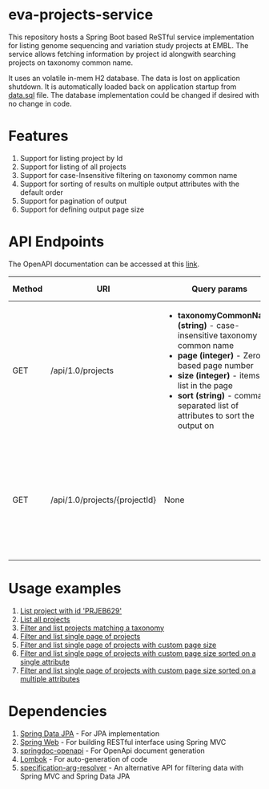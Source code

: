 # eva-projects-service
This repository hosts a Spring Boot based ReSTful service implementation for listing genome sequencing and variation study projects at EMBL. The service allows fetching information by project id alongwith searching projects on taxonomy common name.    

It uses an volatile in-mem H2 database. The data is lost on application shutdown. It is  automatically loaded back on application startup from [data.sql](src/main/resources/data.sql) file. The database implementation could be changed if desired with no change in code.

# Features
1. Support for listing project by Id
2. Support for listing of all projects
3. Support for case-Insensitive filtering on taxonomy common name
4. Support for sorting of results on multiple output attributes with the default order
5. Support for pagination of output 
6. Support for defining output page size 

# API Endpoints

The OpenAPI documentation can be accessed at this [link](http://localhost:8080/swagger-ui.html).

Method | URI | Query params | Response Codes
------------ | ------------- | ------------- | -------------
GET | /api/1.0/projects | <ul><li><strong>taxonomyCommonName (string) </strong> - case-insensitive taxonomy common name</li><li><strong>page (integer) </strong> - Zero based page number</li><li> <strong>size (integer)</strong> - items to list in the page</li><li><strong>sort (string)</strong> - comma separated list of attributes to sort the output on</li></ul> | <ul><li><strong>200</strong> - when matching resource(s) is found.</li><li><strong>404</strong> - when no matching resource(s) is found.</li></ul>
GET | /api/1.0/projects/{projectId} | None | <ul><li><strong>200</strong> - when matching resource(s) is found.</li><li><strong>404</strong> - when no matching resource(s) is found.</li></ul>

# Usage examples
1. [List project with id 'PRJEB629'](http://localhost:8080/api/1.0/projects/PRJEB629)
2. [List all projects](http://localhost:8080/api/1.0/projects)
3. [Filter and list projects matching a taxonomy](http://localhost:8080/api/1.0/projects?taxonomyCommonName=Human)
4. [Filter and list single page of projects](http://localhost:8080/api/1.0/projects?taxonomyCommonName=Human&page=0)
5. [Filter and list single page of projects with custom page size](http://localhost:8080/api/1.0/projects?taxonomyCommonName=Human&page=0&size=10)
6. [Filter and list single page of projects with custom page size sorted on a single attribute](http://localhost:8080/api/1.0/projects?taxonomyCommonName=barley&page=0&size=10&sort=projectId)
7. [Filter and list single page of projects with custom page size sorted on a multiple attributes](http://localhost:8080/api/1.0/projects?taxonomyCommonName=barley&page=0&size=10&sort=projectId,centerName)

# Dependencies
1. [Spring Data JPA](https://spring.io/projects/spring-data-jpa) - For JPA implementation 
2. [Spring Web](https://github.com/spring-projects/spring-framework/tree/master/spring-web) - For building RESTful interface using Spring MVC
3. [springdoc-openapi](https://springdoc.org/) - For OpenApi document generation
2. [Lombok](https://projectlombok.org/) - For auto-generation of code
2. [specification-arg-resolver](https://github.com/tkaczmarzyk/specification-arg-resolver) - An alternative API for filtering data with Spring MVC and Spring Data JPA
